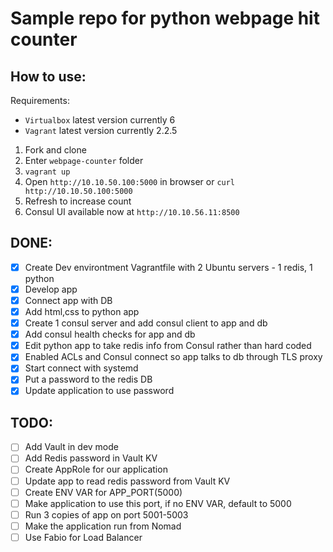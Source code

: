 # Sample repo for python webpage hit counter


## How to use:
Requirements:
	
- `Virtualbox` latest version currently 6
- `Vagrant` latest version currently 2.2.5
	

1. Fork and clone
2. Enter `webpage-counter` folder
3. `vagrant up`
4. Open `http://10.10.50.100:5000` in browser or `curl http://10.10.50.100:5000`
5. Refresh to increase count
6. Consul UI available now at `http://10.10.56.11:8500`


## DONE:

- [x] Create Dev environtment Vagrantfile with 2 Ubuntu servers - 1 redis, 1 python
- [x] Develop app
- [x] Connect app with DB
- [x] Add html,css to python app
- [x] Create 1 consul server and add consul client to app and db
- [x] Add consul health checks for app and db
- [x] Edit python app to take redis info from Consul rather than hard coded
- [x] Enabled ACLs and Consul connect so app talks to db through TLS proxy
- [x] Start connect with systemd
- [x] Put a password to the redis DB
- [x] Update application to use password

## TODO:

- [ ] Add Vault in dev mode
- [ ] Add Redis password in Vault KV
- [ ] Create AppRole for our application
- [ ] Update app to read redis password from Vault KV
- [ ] Create ENV VAR for APP_PORT(5000)
- [ ] Make application to use this port, if no ENV VAR, default to 5000
- [ ] Run 3 copies of app on port 5001-5003
- [ ] Make the application run from Nomad
- [ ] Use Fabio for Load Balancer
